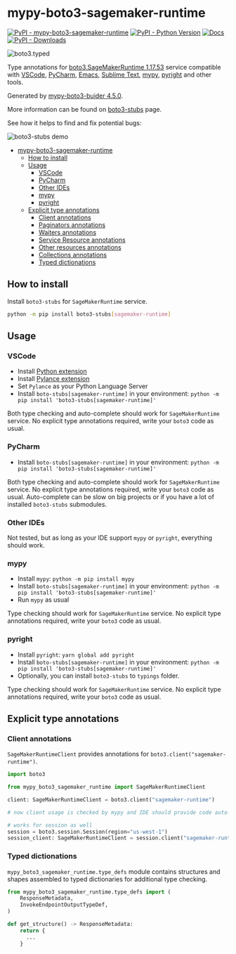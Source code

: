 # mypy-boto3-sagemaker-runtime

[![PyPI - mypy-boto3-sagemaker-runtime](https://img.shields.io/pypi/v/mypy-boto3-sagemaker-runtime.svg?color=blue)](https://pypi.org/project/mypy-boto3-sagemaker-runtime)
[![PyPI - Python Version](https://img.shields.io/pypi/pyversions/mypy-boto3-sagemaker-runtime.svg?color=blue)](https://pypi.org/project/mypy-boto3-sagemaker-runtime)
[![Docs](https://img.shields.io/readthedocs/mypy-boto3-builder.svg?color=blue)](https://mypy-boto3-builder.readthedocs.io/)
[![PyPI - Downloads](https://img.shields.io/pypi/dw/mypy-boto3-sagemaker-runtime?color=blue)](https://pypistats.org/packages/mypy-boto3-sagemaker-runtime)

![boto3.typed](https://github.com/vemel/mypy_boto3_builder/raw/master/logo.png)

Type annotations for
[boto3.SageMakerRuntime 1.17.53](https://boto3.amazonaws.com/v1/documentation/api/1.17.53/reference/services/sagemaker-runtime.html#SageMakerRuntime) service
compatible with
[VSCode](https://code.visualstudio.com/),
[PyCharm](https://www.jetbrains.com/pycharm/),
[Emacs](https://www.gnu.org/software/emacs/),
[Sublime Text](https://www.sublimetext.com/),
[mypy](https://github.com/python/mypy),
[pyright](https://github.com/microsoft/pyright)
and other tools.

Generated by [mypy-boto3-buider 4.5.0](https://github.com/vemel/mypy_boto3_builder).

More information can be found on [boto3-stubs](https://pypi.org/project/boto3-stubs/) page.

See how it helps to find and fix potential bugs:

![boto3-stubs demo](https://github.com/vemel/mypy_boto3_builder/raw/master/demo.gif)

- [mypy-boto3-sagemaker-runtime](#mypy-boto3-sagemaker-runtime)
  - [How to install](#how-to-install)
  - [Usage](#usage)
    - [VSCode](#vscode)
    - [PyCharm](#pycharm)
    - [Other IDEs](#other-ides)
    - [mypy](#mypy)
    - [pyright](#pyright)
  - [Explicit type annotations](#explicit-type-annotations)
    - [Client annotations](#client-annotations)
    - [Paginators annotations](#paginators-annotations)
    - [Waiters annotations](#waiters-annotations)
    - [Service Resource annotations](#service-resource-annotations)
    - [Other resources annotations](#other-resources-annotations)
    - [Collections annotations](#collections-annotations)
    - [Typed dictionations](#typed-dictionations)

## How to install

Install `boto3-stubs` for `SageMakerRuntime` service.

```bash
python -m pip install boto3-stubs[sagemaker-runtime]
```

## Usage

### VSCode

- Install [Python extension](https://marketplace.visualstudio.com/items?itemName=ms-python.python)
- Install [Pylance extension](https://marketplace.visualstudio.com/items?itemName=ms-python.vscode-pylance)
- Set `Pylance` as your Python Language Server
- Install `boto-stubs[sagemaker-runtime]` in your environment: `python -m pip install 'boto3-stubs[sagemaker-runtime]'`

Both type checking and auto-complete should work for `SageMakerRuntime` service.
No explicit type annotations required, write your `boto3` code as usual.

### PyCharm

- Install `boto-stubs[sagemaker-runtime]` in your environment: `python -m pip install 'boto3-stubs[sagemaker-runtime]'`

Both type checking and auto-complete should work for `SageMakerRuntime` service.
No explicit type annotations required, write your `boto3` code as usual.
Auto-complete can be slow on big projects or if you have a lot of installed `boto3-stubs` submodules.

### Other IDEs

Not tested, but as long as your IDE support `mypy` or `pyright`, everything should work.

### mypy

- Install `mypy`: `python -m pip install mypy`
- Install `boto-stubs[sagemaker-runtime]` in your environment: `python -m pip install 'boto3-stubs[sagemaker-runtime]'`
- Run `mypy` as usual

Type checking should work for `SageMakerRuntime` service.
No explicit type annotations required, write your `boto3` code as usual.

### pyright

- Install `pyright`: `yarn global add pyright`
- Install `boto-stubs[sagemaker-runtime]` in your environment: `python -m pip install 'boto3-stubs[sagemaker-runtime]'`
- Optionally, you can install `boto3-stubs` to `typings` folder.

Type checking should work for `SageMakerRuntime` service.
No explicit type annotations required, write your `boto3` code as usual.

## Explicit type annotations

### Client annotations

`SageMakerRuntimeClient` provides annotations for `boto3.client("sagemaker-runtime")`.

```python
import boto3

from mypy_boto3_sagemaker_runtime import SageMakerRuntimeClient

client: SageMakerRuntimeClient = boto3.client("sagemaker-runtime")

# now client usage is checked by mypy and IDE should provide code auto-complete

# works for session as well
session = boto3.session.Session(region="us-west-1")
session_client: SageMakerRuntimeClient = session.client("sagemaker-runtime")
```








### Typed dictionations

`mypy_boto3_sagemaker_runtime.type_defs` module contains structures and shapes assembled
to typed dictionaries for additional type checking.

```python
from mypy_boto3_sagemaker_runtime.type_defs import (
    ResponseMetadata,
    InvokeEndpointOutputTypeDef,
)

def get_structure() -> ResponseMetadata:
    return {
      ...
    }
```
